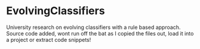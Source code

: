 # EvolvingClassifiers
University research on evolving classifiers with a rule based approach.
Source code added, wont run off the bat as I copied the files out, load it into a project or extract code snippets!
